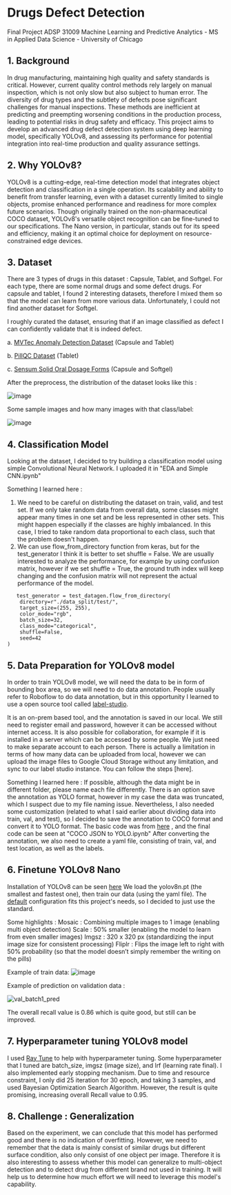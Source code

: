 # Drugs Defect Detection
Final Project ADSP 31009 Machine Learning and Predictive Analytics -  MS in Applied Data Science - University of Chicago



## 1. Background 

In drug manufacturing, maintaining high quality and safety standards is critical. However, current quality control methods rely largely on manual inspection, which is not only slow but also subject to human error.
The diversity of drug types and the subtlety of defects pose significant challenges for manual inspections. These methods are inefficient at predicting and preempting worsening conditions in the production process, leading to potential risks in drug safety and efficacy.
This project aims to develop an advanced drug defect detection system using deep learning model, specifically YOLOv8, and assessing its performance for potential integration into real-time production and quality assurance settings.

## 2. Why YOLOv8?

YOLOv8 is a cutting-edge, real-time detection model that integrates object detection and classification in a single operation. 
Its scalability and ability to benefit from transfer learning, even with a dataset currently limited to single objects, promise enhanced performance and readiness for more complex future scenarios. Though originally trained on the non-pharmaceutical COCO dataset, YOLOv8's versatile object recognition can be fine-tuned to our specifications. 
The Nano version, in particular, stands out for its speed and efficiency, making it an optimal choice for deployment on resource-constrained edge devices.

## 3. Dataset

There are 3 types of drugs in this dataset : Capsule, Tablet, and Softgel.
For each type, there are some normal drugs and some defect drugs.
For capsule and tablet, I found 2 interesting datasets, therefore I mixed them so that the model can learn from more various data. Unfortunately, I could not find another dataset for Softgel.

I roughly curated the dataset, ensuring that if an image classified as defect I can confidently validate that it is indeed defect. 

a. [MVTec Anomaly Detection Dataset](https://www.mvtec.com/company/research/datasets/mvtec-ad) (Capsule and Tablet)

b. [PillQC Dataset](https://github.com/matlab-deep-learning/pillQC) (Tablet)

c. [Sensum Solid Oral Dosage Forms](https://www.sensum.eu/sensumsodf-dataset/) (Capsule and Softgel)

After the preprocess, the distribution of the dataset looks like this :

![image](https://github.com/vinezhapanca/Drugs-Defect-Detection/assets/24844195/0bbbf4e9-9518-4cce-9a23-2dfab4815d93)

Some sample images and how many images with that class/label:

![image](https://github.com/vinezhapanca/Drugs-Defect-Detection/assets/24844195/9230ddbe-1ce5-428b-95df-a8a961e100aa)



## 4. Classification Model

Looking at the dataset, I decided to try building a classification model using simple Convolutional Neural Network. 
I uploaded it in "EDA and Simple CNN.ipynb"

Something I learned here :
1. We need to be careful on distributing the dataset on train, valid, and test set. If we only take random data from overall data, some classes might appear many times in one set and be less represented in other sets. This might happen especially if the classes are highly imbalanced. In this case, I tried to take random data proportional to each class, such that the problem doesn't happen.
2. We can use flow_from_directory function from keras, but for the test_generator I think it is better to set shuffle = False. We are usually interested to analyze the performance, for example by using confusion matrix, however if we set shuffle = True, the ground truth index will keep changing and the confusion matrix will not represent the actual performance of the model.   
```  
   test_generator = test_datagen.flow_from_directory(
    directory=r"./data_split/test/",
    target_size=(255, 255),
    color_mode="rgb",
    batch_size=32,
    class_mode="categorical",
    shuffle=False,
    seed=42
)
``` 

## 5. Data Preparation for YOLOv8 model

In order to train YOLOv8 model, we will need the data to be in form of bounding box area, so we will need to do data annotation.
People usually refer to Roboflow to do data annotation, but in this opportunity I learned to use a open source tool called [label-studio](https://github.com/HumanSignal/label-studio/). 

It is an on-prem based tool, and the annotation is saved in our local. We still need to register email and password, however it can be accessed without internet access. 
It is also possible for collaboration, for example if it is installed in a server which can be accessed by some people. We just need to make separate account to each person. 
There is actually a limitation in terms of how many data can be uploaded from local, however we can upload the image files to Google Cloud Storage without any limitation, and sync to our label studio instance. You can follow the steps [here]. 

Something I learned here :
If possible, although the data might be in different folder, please name each file differently. There is an option save the annotation as YOLO format, however in my case the data was truncated, which I suspect due to my file naming issue. Nevertheless, I also needed some customization (related to what I said earlier about dividing data into train, val, and test), so I decided to save the annotation to COCO format and convert it to YOLO format. 
The basic code was from [here](https://github.com/ultralytics/JSON2YOLO) , and the final code can be seen at "COCO JSON to YOLO.ipynb"
After converting the annotation, we also need to create a yaml file, consisting of train, val, and test location, as well as the labels.

## 6. Finetune YOLOv8 Nano

Installation of YOLOv8 can be seen [here](https://github.com/ultralytics/ultralytics)
We load the yolov8n.pt (the smallest and fastest one), then train our data (using the yaml file).
The [default](https://docs.ultralytics.com/usage/cfg/) configuration fits this project's needs, so I decided to just use the standard.

Some highlights :
Mosaic : Combining multiple images to 1 image (enabling multi object detection)
Scale : 50% smaller (enabling the model to learn from even smaller images)
Imgsz : 320 x 320 px (standardizing the input image size for consistent processing)
Fliplr : Flips the image left to right with 50% probability (so that the model doesn’t simply remember the writing on the pills)

Example of train data:
![image](https://github.com/vinezhapanca/Drugs-Defect-Detection/assets/24844195/34a4e831-2752-4135-86ea-18d89f5f62e2)

Example of prediction on validation data : 

![val_batch1_pred](https://github.com/vinezhapanca/Drugs-Defect-Detection/assets/24844195/4726fa16-b54b-4b49-bff6-a29deac39e2c)

The overall recall value is 0.86 which is quite good, but still can be improved.


## 7. Hyperparameter tuning YOLOv8 model

I used [Ray Tune](https://docs.ray.io/en/latest/tune/index.html) to help with hyperparameter tuning.
Some hyperparameter that I tuned are batch_size, imgsz (image size), and lrf (learning rate final). I also implemented early stopping mechanism. 
Due to time and resource constraint, I only did 25 iteration for 30 epoch, and taking 3 samples, and used Bayesian Optimization Search Algorithm.
However, the result is quite promising, increasing overall Recall value to 0.95.


## 8. Challenge : Generalization

Based on the experiment, we can conclude that this model has performed good and there is no indication of overfitting. However, we need to remember that the data is mainly consist of similar drugs but different surface condition, also only consist of one object per image. Therefore it is also interesting to assess whether this model can generalize to multi-object detection and to detect drug from different brand not used in training. It will help us to determine how much effort we will need to leverage this model's capability. 


